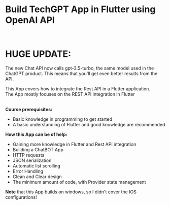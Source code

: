 # Build TechGPT App in Flutter using OpenAI API<br><br>

# **HUGE UPDATE:**

The new Chat API now calls gpt-3.5-turbo, the same model used in the ChatGPT product. This means that you'll get even better results from the API. 

This App covers how to integrate the Rest API in a Flutter application.<br>
The App mostly focuses on the REST API integration in Flutter<br><br>

**Course prerequisites:**<br>
* Basic knowledge in programming to get started <br>
* A basic understanding of Flutter and good knowledge are recommended <br>


**How this App can be of help:** <br>
* Gaining more knowledge in Flutter and Rest API integration <br>
* Building a ChatBOT App <br>
* HTTP requests <br>
* JSON serialization <br>
* Automatic list scrolling <br>
* Error Handling <br>
* Clean and Clear design <br>
* The minimum amount of code, with Provider state management <br>

**Note** that this App builds on windows, so I didn't  cover the IOS configurations!

